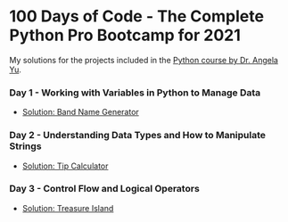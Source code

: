 # 100 Days of Code - The Complete Python Pro Bootcamp for 2021

My solutions for the projects included in the [Python course by Dr. Angela Yu](https://www.udemy.com/course/100-days-of-code/).

### Day 1 - Working with Variables in Python to Manage Data
* [Solution: Band Name Generator](day01/.)

### Day 2 - Understanding Data Types and How to Manipulate Strings
* [Solution: Tip Calculator](day02/.)

### Day 3 - Control Flow and Logical Operators
* [Solution: Treasure Island](day03/.)
